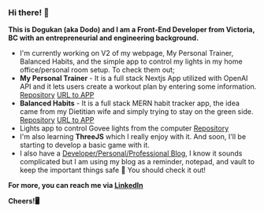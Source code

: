 ### Hi there! 👋

**This is Dogukan (aka Dodo) and I am a Front-End Developer from Victoria, BC with an entrepreneurial and engineering background.**

- I'm currently working on V2 of my webpage, My Personal Trainer, Balanced Habits, and the simple app to control my lights in my home office/personal room setup. To check them out;
 - **My Personal Trainer** - It is a full stack Nextjs App utilized with OpenAI API and it lets users create a workout plan by entering some information. [Repository](https://github.com/DodoBey/mypersonaltrainer) [URL to APP](https://mypersonaltrainer.onrender.com/)
 - **Balanced Habits** - It is a full stack MERN habit tracker app, the idea came from my Dietitian wife and simply trying to stay on the green side. [Repository](https://github.com/DodoBey/balancedHabits) [URL to APP](https://balanced-habits.onrender.com/)
 - Lights app to control Govee lights from the computer [Repository](https://github.com/DodoBey/goveeLightsControl)
- I'm also learning **ThreeJS** which I really enjoy with it. And soon, I'll be starting to develop a basic game with it.
- I also have a [Developer/Personal/Professional Blog]([https://dogukanyigiter.notion.site/dogukanyigiter/](https://dogukanyigiter.notion.site/05609345f1804398883a4b863723aa37?v=3fcd8ee2c52d4ee7bd7688aa39f3fd45)), I know it sounds complicated but I am using my blog as a reminder, notepad, and vault to keep the important things safe 🙂 You should check it out!
  

**For more, you can reach me via [LinkedIn](https://www.linkedin.com/in/dogukanyigiter/)**

**Cheers!🖥**
